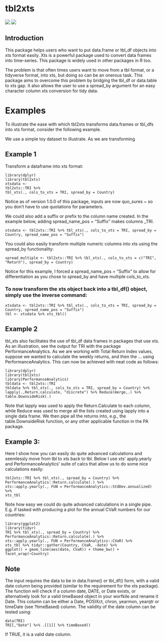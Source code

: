 tbl2xts
=======

![](https://cranlogs.r-pkg.org/badges/tbl2xts?color=brightgreen)
![](https://cranlogs.r-pkg.org/badges/grand-total/tbl2xts?color=brightgreen)

Introduction
------------

This package helps users who want to put data.frame or tbl\_df objects
into xts format easily. Xts is a powerful package used to convert data
frames into time-series. This package is widely used in other packages
in R too.

The problem is that often times users want to move from a tbl format, or
a tidyverse format, into xts, but doing so can be an onerous task. This
package aims to overcome this problem by bridging the tbl\_df or
data.table to xts gap. It also allows the user to use a spread\_by
argument for an easy character column xts conversion for tidy data.

Examples
========

To illustrate the ease with which tbl2xts transforms data.frames or
tbl\_dfs into xts format, consider the following example.

We use a simple toy dataset to illustrate. As we are transforming

Example 1
---------

Transform a dataframe into xts format:

    library(dplyr)
    library(tbl2xts)
    xtsdata <- 
    tbl2xts::TRI %>% 
    tbl_xts(., cols_to_xts = TRI, spread_by = Country)

Notice as of version 1.0.0 of this package, inputs are now quo\_sures \~
so you don’t have to use quotations for parameters.

We could also add a suffix or prefix to the column name created. In the
example below, adding spread\_name\_pos = “Suffix” makes columns
<Country>\_TRI.

    xtsdata <- tbl2xts::TRI %>% tbl_xts(., cols_to_xts = TRI, spread_by = Country, spread_name_pos = "Suffix")

You could also easily transform multiple numeric columns into xts using
the spread\_by functionality:

    spread_multiple <- tbl2xts::TRI %>% tbl_xts(., cols_to_xts = c("TRI", "Return"), spread_by = Country)

Notice for this example, I forced a spread\_name\_pos = “Suffix” to
allow for differentiation as you chose to spread\_by and have multiple
cols\_to\_xts.

### To now transform the xts object back into a tbl\_df() object, simply use the inverse command:

    xtsdata <- tbl2xts::TRI %>% tbl_xts(., cols_to_xts = TRI, spread_by = Country, spread_name_pos = "Suffix")
    tbl <- xtsdata %>% xts_tbl()

Example 2
---------

tbl\_xts also facilitates the use of tbl\_df data frames in packages
that use xts. As an illustration, see the output for TRI with the
package PerformanceAnalytics. As we are working with Total Return Index
values, suppose we wanted to calculate the weekly returns, and then the
… using PerformanceAnalytics. This can now be achieved with neat code as
follows:

    library(dplyr)
    library(tbl2xts)
    library(PerformanceAnalytics)
    tbldata <- tbl2xts::TRI
    tbldata %>% tbl_xts(., cols_to_xts = TRI, spread_by = Country) %>% 
    lapply(.,Return.calculate, "discrete") %>% Reduce(merge,.) %>% table.DownsideRisk(.)

Note that lapply was used to apply the Return.Calculate to each column,
while Reduce was used to merge all the lists created using lapply into a
single data frame. We then pipe all the returns into, e.g., the
table.DownsideRisk function, or any other applicable function in the PA
package.

Example 3:
----------

Here I show how you can easily do quite advanced calculations and
seemlessly move from tbl to xts back to tbl. Below I use xts’
apply.yearly and PerformanceAnalytics’ suite of calcs that allow us to
do some nice calculations easily:

    tbl2xts::TRI %>% tbl_xts(., spread_by = Country) %>%  
    PerformanceAnalytics::Return.calculate(.) %>% 
    xts::apply.yearly(., FUN = PerformanceAnalytics::StdDev.annualized) %>% 
    xts_tbl

Note how easy we could do quite advanced calculations in a single pipe.
E.g. if tasked with producing a plot for the annual CVaR numbers for our
countries:

    library(ggplot2)
    library(tidyr)
    TRI %>% tbl_xts(., spread_by = Country) %>%  
    PerformanceAnalytics::Return.calculate(.) %>% 
    xts::apply.yearly(., FUN = PerformanceAnalytics::CVaR) %>% 
    xts_tbl %>% tidyr::gather(Country, CVaR, -date) %>% 
    ggplot() + geom_line(aes(date, CVaR)) + theme_bw() + facet_wrap(~Country)

Note
----

The input requires the data to be in data.frame() or tbl\_df() form,
with a valid date column being provided (similar to the requirement for
the xts package). The function will check if a column date, DATE, or
Date exists, or alternatively look for a valid timeBased object in your
worfkile and rename it Date. This column can be either a Date, POSIXct,
chron, yearmon, yearqtr or timeDate (see ?timeBased) column. The
validity of the date column can be tested using:

    data(TRI)
    TRI[,"Date"] %>% .[[1]] %>% timeBased()

If TRUE, it is a valid date column.
